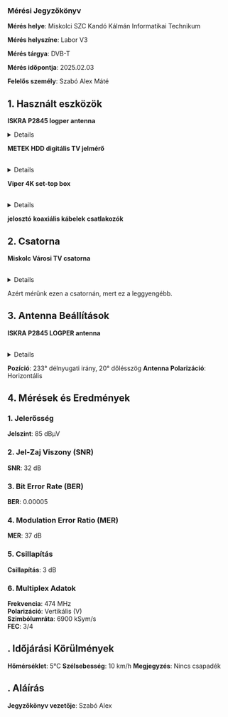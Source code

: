 ### Mérési Jegyzőkönyv

**Mérés helye**: Miskolci SZC Kandó Kálmán Informatikai Technikum 

**Mérés helyszíne**: Labor V3

**Mérés tárgya**: DVB-T

**Mérés időpontja**: 2025.02.03

**Felelős személy**: Szabó Alex Máté

## 1. Használt eszközök 

 **ISKRA P2845 logper antenna**
 <br> 
 <details> 
 <img src="https://github.com/SzAlex04/jegyzokonyv/blob/main/egyeb/ISKRA%20P2845%20UHF%20Antenna.png"/> 
 </details> 
 
 **METEK HDD digitális TV jelmérő**
 
 <br> 
 <details> 
 <img src="https://github.com/SzAlex04/jegyzokonyv/blob/main/egyeb/METEKHD.png"/> 
 </details> 
 
 **Viper 4K set-top box**
 
<br> 
 <details> 
 <img src="https://github.com/SzAlex04/jegyzokonyv/blob/main/egyeb/amiko_viper_4k_v30_1-550x550w.png"/> 
 </details> 
 
 **jelosztó**
 **koaxiális kábelek**
 **csatlakozók**

## 2. Csatorna

 **Miskolc Városi TV csatorna**
 
 <br> 
 <details> 
 <img src="https://github.com/SzAlex04/jegyzokonyv/blob/main/egyeb/sugfrekv.png"/> 
 </details> 

 Azért mérünk ezen a csatornán, mert ez a leggyengébb.
 
## 3. Antenna Beállítások

 **ISKRA P2845 LOGPER antenna**
 
 <br> 
 <details> 
 <img src="https://github.com/SzAlex04/jegyzokonyv/blob/main/egyeb/ISKRA%20P2845%20UHF%20Antenna.png"/> 
 </details> 
 
 **Pozíció**: 233° délnyugati irány, 20° dőlésszög
 **Antenna Polarizáció**: Horizontális

## 4. Mérések és Eredmények

### 1. **Jelerősség**  
 **Jelszint**: 85 dBμV

### 2. **Jel-Zaj Viszony (SNR)**  
 **SNR**: 32 dB

### 3. **Bit Error Rate (BER)**  
 **BER**: 0.00005

### 4. **Modulation Error Ratio (MER)**  
 **MER**: 37 dB

### 5. **Csillapítás**  
 **Csillapítás**: 3 dB

### 6. **Multiplex Adatok**  
 **Frekvencia**: 474 MHz  
 **Polarizáció**: Vertikális (V)  
 **Szimbólumráta**: 6900 kSym/s  
 **FEC**: 3/4

## . Időjárási Körülmények
 **Hőmérséklet**: 5°C
 **Szélsebesség**: 10 km/h
 **Megjegyzés**: Nincs csapadék

## . Aláírás
**Jegyzőkönyv vezetője**: Szabó Alex
